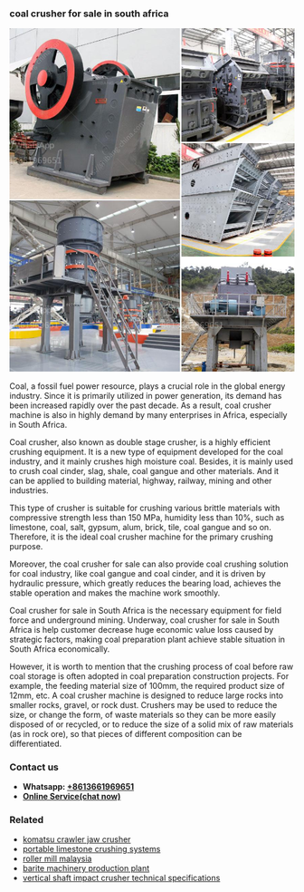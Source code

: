 <h3>coal crusher for sale in south africa</h3><img src='1708309290.jpg' alt=''><p>Coal, a fossil fuel power resource, plays a crucial role in the global energy industry. Since it is primarily utilized in power generation, its demand has been increased rapidly over the past decade. As a result, coal crusher machine is also in highly demand by many enterprises in Africa, especially in South Africa.</p><p>Coal crusher, also known as double stage crusher, is a highly efficient crushing equipment. It is a new type of equipment developed for the coal industry, and it mainly crushes high moisture coal. Besides, it is mainly used to crush coal cinder, slag, shale, coal gangue and other materials. And it can be applied to building material, highway, railway, mining and other industries.</p><p>This type of crusher is suitable for crushing various brittle materials with compressive strength less than 150 MPa, humidity less than 10%, such as limestone, coal, salt, gypsum, alum, brick, tile, coal gangue and so on. Therefore, it is the ideal coal crusher machine for the primary crushing purpose.</p><p>Moreover, the coal crusher for sale can also provide coal crushing solution for coal industry, like coal gangue and coal cinder, and it is driven by hydraulic pressure, which greatly reduces the bearing load, achieves the stable operation and makes the machine work smoothly.</p><p>Coal crusher for sale in South Africa is the necessary equipment for field force and underground mining. Underway, coal crusher for sale in South Africa is help customer decrease huge economic value loss caused by strategic factors, making coal preparation plant achieve stable situation in South Africa economically.</p><p>However, it is worth to mention that the crushing process of coal before raw coal storage is often adopted in coal preparation construction projects. For example, the feeding material size of 100mm, the required product size of 12mm, etc. A coal crusher machine is designed to reduce large rocks into smaller rocks, gravel, or rock dust. Crushers may be used to reduce the size, or change the form, of waste materials so they can be more easily disposed of or recycled, or to reduce the size of a solid mix of raw materials (as in rock ore), so that pieces of different composition can be differentiated.</p><h3>Contact us</h3><ul><li><strong>Whatsapp:&nbsp;<a href="https://wa.me/8613661969651">+8613661969651</a></strong></li><li><a href="https://swt.shibang-china.com/?git&amp;zhl&amp;coal crusher for sale in south africa"><strong>Online Service(chat now)</strong></a></li></ul><h3>Related</h3><ul><li><a href='komatsu crawler jaw crusher.md'>komatsu crawler jaw crusher</a></li><li><a href='portable limestone crushing systems.md'>portable limestone crushing systems</a></li><li><a href='roller mill malaysia.md'>roller mill malaysia</a></li><li><a href='barite machinery production plant.md'>barite machinery production plant</a></li><li><a href='vertical shaft impact crusher technical specifications.md'>vertical shaft impact crusher technical specifications</a></li></ul>
